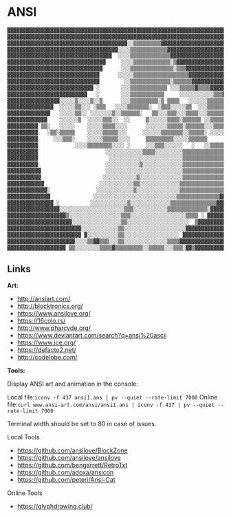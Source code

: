 # ANSI

``` txt
▓▓▓▓▓▓▓▓▓▓▓▓▓▓▓▓▓▓▓▓▓▓▓▓▓▓▓▓▓▓▓▓▓▓▓▓▓▓▓▓▓▓▓▓▓▓▓▓▓▓▓▓▓▓▓▓▓▓▓▓▓▓▓▓▓▓▓▓▓▓▓▓▓▓▓▓▓▓▓▓
▓▓▓▓▓▓▓▓▓▓▓▓▓▓▓▓▓▓▓▓▓▓▓▓▓▓▓▓▓▓▓▓▓▓▓▓▓▓▓▓▓▓▓▓▓▓▓▓▓▓▓▓▓▓▓▓▓▓▓▓▓▓▓▓▓▓▓▓▓▓▓▓▓▓▓▓▓▓▓▓
▓▓▓▓▓▓▓▓▓▓▓▓▓▓▓▓▓▓▓▓▓▓▓▓▓▓▓▓▓▓▓▓▓▓▓▓▓▓▓░░▒▒▒▒▒▒▒▒▒▓▓▓▓▓▓▓▓▓▓▓▓▓▓▓▓▓▓▓▓▓▓▓▓▓▓▓▓▓▓
▓▓▓▓▓▓▓▓▓▓▓▓▓▓▓▓▓▓▓▓▓▓▓▓▓▓▓▓▓▓▓▓▓▓▓▓░░░░▒▒▒▒▒▒▒▒▒▒▒▒▓▓▓▓▓▓▓▓▓▓▓▓▓▓▓▓▓▓▓▓▓▓▓▓▓▓▓▓
▓▓▓▓▓▓▓▓▓▓▓▓▓▓▓▓▓▓▓▓▓▓▓▓▓▓▓▓▓▓▓▓▓▓  ░░░░▒▒▒▒▒▒▒▒▒▒▒▒▒▓▓▓▓▓▓▓▓▓▓▓▓▓▓▓▓▓▓▓▓▓▓▓▓▓▓▓
▓▓▓▓▓▓▓▓▓▓▓▓▓▓▓▓▓▓▓▓▓▓▓▓▓▓▓▓▓▓▓▓     ░░░░▒▒▒▒▒▒▒▒▒▒▒▒░▒▓▓▓▓▓▓▓▓▓▓▓▓▓▓▓▓▓▓▓▓▓▓▓▓▓
▓▓▓▓▓▓▓▓▓▓▓▓▓▓▓▓▓▓▓▓▓▓▓▓▓▓▓▓▓▓▓      ░░░▒▒▒▒▒▒▒▒▒▒▒▒▒▒░▒▒▒▓▓▓▓▓▓▓▓▓▓▓▓▓▓▓▓▓▓▓▓▓▓
▓▓▓▓▓▓▓▓▓▓▓▓▓▓▓▓▓▓▓▓▓▓▓▓▓▓▓▓▓▓      ░░░░░▒▒▒▒▒▒▒▒▒▒▒▒▒▒▒▒▒▒▓▓▓▓▓▓▓▓▓▓▓▓▓▓▓▓▓▓▓▓▓
▓▓▓▓▓▓▓▓▓▓▓▓▓▓▓▓▓▓▓▓▓▓▓▓▓▓▓▓▓▓        ░░▒▒▒▒▒▒▒▒▒▒▒▒▒░▒▒▒▒▒▒▓▓▓▓▓▓▓▓▓▓▓▓▓▓▓▓▓▓▓▓
▓▓▓▓▓▓▓▓▓▓▓▓▓▓▓▓▓▓▓▓▓▓▓▓▓▓▓▓ ░       ░░░▒▒▒▒▒▒▒▒▒▒▒▒ ░░░▒▒▒▒▒▓▒▒▒▒▓▓▓▓▓▓▓▓▓▓▓▓▓▓
▓▓▓▓▓▓▓▓▓▓▓▓▓▓▓▓▓▓▓▓▓▓▓▓▓▓   ░       ░░░▒▒▒▒▒▒▒▒▒▒▒     ░░░░░░░░░░░▒▒▒▓▓▓▓▓▓▓▓▓▓
▓▓▓▓▓▓▓▓▓▓▓▓▓▓▓▓▓░░░░░▒░░░░▒░░▒      ░░░▒▒▒▒▒▒▒▒▒░▒ ▒▒▒▒   ░░░░░░▒▒▒▒▒▒░▓▓▓▓▓▓▓▓
▓▓▓▓▓▓▓▓▓▓▓▓▓▓▓  ░░░░░▒▒░░░ ░▒▒▒   ░░░░▒▒▒▒▒▒▒░  ░▒▒▒░░░░░▒▒  ░░░▒▒▒▒▒▒▒▓▓▓▓▓▓▓▓
▓▓▓▓▓▓▓▓▓▓▓▓▓▓   ░░░░░▒▒░░ ░░░░░░░▒░░▒▒▒▒▒▒░   ▒▒░░░▒▒▒░░░▒▒▒▒░░░▒▒▒▒▒▒▒▒▓▓▓▓▓▓▓
▓▓▓▓▓▓▓▓▓▓▓▓▓    ░░░░░░▒  ░░░░░▒▒▒░░  ░░     ▒░░░░░░▒▒▒▒░▒▒▒▒▒▒ ░░▒▒▒▒▒▒░▓▓▓▓▓▓▓
▓▓▓▓▓▓▓▓▓▓ ▒▒░   ░░░░░    ░░░░░▒▒▒▒░░░░      ░░░░░░░▒▒▒▒▒░▒▒▒▒▒▒░░░▒▒▒▒▒▓▓▓▓▓▓▓▓
▓▓▓▓▓▓▓▓▓▓   ░▒▒░▒▒▒▒▒    ░░░░░▒▒▒▒▒░░░     ░░░░░░▒▒▒▒▒▒▒░░▒▒▒▒▒░ ░░░░░░▓ ▓▓▓▓▓▓
▓▓▓▓▓▓▓▓▓▓     ░░░▒▒▒░    ░░░░░▒▒▒▒▒░░░░     ▒▒▒▒▒▒▒▒▒░░░░░▒▒▒▒▒▒      ░░▒▓▓▓▓▓▓
▓▓▓▓▓▓▓▓▓▓            ░░░░▒▒▒▒▒▒▒▒░░░░ ░     ░░░▒▒▒░░░░░░   ░   ░░▒▒▒▒▒▒▒▓▓▓▓▓▓▓
▓▓▓▓▓▓▓▓▓▓                      ░░░░░░░░░░░░▒▒▒▒░░░░░░░░░▒▒▒▒▒▒▒▒▒▒▒▒▒▒▒▒▓▓▓▓▓▓▓
▓▓▓▓▓▓▓▓▓▓                       ░░░░░░░░░░░░░░░░░░░░░░░░▒▒▒▒▒▒▒▒▒▒▒▒▒▒▒▒▓▓▓▓▓▓▓
▓▓▓▓▓▓▓▓▓▓                      ░░░░░░░░░░░▒░░░░░░░░░░░░░▒▒▒▒▒▒▒▒▒▒▒▒▒▒▒▒▓▓▓▓▓▓▓
▓▓▓▓▓▓▓▓▓▓▓                     ░░░░░░░░░░░░░░░░░░░░░░░░░▒▒▒▒▒▒▒▒▒▒▒▒▒▒▒▒▓▓▓▓▓▓▓
▓▓▓▓▓▓▓▓▓▓▓                    ░░░░░░░░░░░▒░░░░░░░░░░░░░░▒▒▒▒▒▒▒▒▒▒▒▒▒▒▒▓▓▓▓▓▓▓▓
▓▓▓▓▓▓▓▓▓▓▓▓                  ░░░░░░░░░░░▒▒░░░░░░░░░░░░░▒▒▒▒▒▒▒▒▒▒▒▒▒▒▒ ▓▓▓▓▓▓▓▓
▓▓▓▓▓▓▓▓▓▓▓▓▓░               ░░░░░░░░░░░░▒░░░░░░░░░░░░░░▒▒▒▒▒▒▒▒▒▒▒▒▒▒▒▓▓▓▓▓▓▓▓▓
▓▓▓▓▓▓▓▓▓▓▓▓▓▓              ░░░░░░░░░░░░░░░░░░░░░░░░░░░▒▒▒▒▒▒▒▒▒▒▒▒▒▒▓▓▓▓▓▓▓▓▓▓▓
▓▓▓▓▓▓▓▓▓▓▓▓▓▓▓ ░          ░░░░░░░░░░░░▒░░░░░░░░░░░░░▒▒▒▒▒▒▒▒▒▒▒▒▒▒▒▓▓▓▓▓▓▓▓▓▓▓▓
▓▓▓▓▓▓▓▓▓▓▓▓▓▓▓▓▓░░░░░░░░░░░░░░░░░░░░░▒▒▒░░░░░░░░░░░▒▒▒▒▒▒▒▒▒▒▒▒▒░▓▓▓▓▓▓▓▓▓▓▓▓▓▓
▓▓▓▓▓▓▓▓▓▓▓▓▓▓▓▓▓▓▓▒░░░░░░░░░░░░░░░░░▒▒▒░░░░░░░░░░░░░░░░░░▒▒▒▒ ░ ▓▓▓▓▓▓▓▓▓▓▓▓▓▓▓
▓▓▓▓▓▓▓▓▓▓▓▓▓▓▓▓▓▓▓▓▓░░░░░░░░░░░░░░░░▒▒░░░░░░░░░░░░░░░░░░░░  ▒▓▓▓▓▓▓▓▓▓▓▓▓▓▓▓▓▓▓
▓▓▓▓▓▓▓▓▓▓▓▓▓▓▓▓▓▓▓▓▓▓▓▓░░░░░░░░░░░░▒▒░░░░░░░░░░░░░░░░░░░░▓▓▓▓▓▓▓▓▓▓▓▓▓▓▓▓▓▓▓▓▓▓
▓▓▓▓▓▓▓▓▓▓▓▓▓▓▓▓▓▓▓▓▓▓▓▓ ▓░░░░░░░░░░▒▒░░░░░░░░░░░░░░░░░░ ▓▓▓▓▓▓▓▓▓▓▓▓▓▓▓▓▓▓▓▓▓▓▓
▓▓▓▓▓▓▓▓▓▓▓▓▓▓▓▓▓▓▓▓▓▓░░░░▒▒▓▓▒▒▒░░░▒▒░░░░░░░░░░░░░░▒▒▒▒▓▓▓▓▓▓▓▓▓▓▓▓▓▓▓▓▓▓▓▓▓▓▓▓
▓▓▓▓▓▓▓▓▓▓▓▓▓▓▓▓▓▓▓ ▒▒░░░░░░░░▒▒▒▒▓▒▒▒▒▒▒▒▒▒░░▒▒▒▒▒░░░▒▒▒░▓▓▒▓▓▓▓▓▓▓▓▓▓▓▓▓▓▓▓▓▓▓
```

## Links

**Art:**

- <http://ansiart.com/>
- <http://blocktronics.org/>
- <https://www.ansilove.org/>
- <https://16colo.rs/>
- <http://www.pharcyde.org/>
- <https://www.deviantart.com/search?q=ansi%20ascii>
- <https://www.ice.org/>
- <https://defacto2.net/>
- <http://codelobe.com/>

**Tools:**

Display ANSI art and animation in the console:

Local file:```iconv -f 437 ansi1.ans | pv --quiet --rate-limit 7000```
Online file:```curl www.ansi-art.com/ansi/ansi1.ans | iconv -f 437 | pv --quiet --rate-limit 7000```

Terminal width should be set to 80 in case of issues.

Local Tools

- <https://github.com/ansilove/BlockZone>
- <https://github.com/ansilove/ansilove>
- <https://github.com/bengarrett/RetroTxt>
- <https://github.com/adoxa/ansicon>
- <https://github.com/peteri/Ansi-Cat>

Online Tools

- <https://glyphdrawing.club/>
